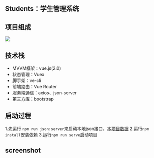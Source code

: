 ## Students：学生管理系统
## 项目组成
<img src="https://ww1.yunjiexi.club/2019/08/26/0dcf6a7e34ba0f752e74c4b1aea3da48.png">

## 技术栈
- MVVM框架：vue.js(2.0)
- 状态管理：Vuex
- 脚手架：ve-cli
- 前端路由：Vue Router
- 服务端通信：axios、json-server
- 第三方库：bootstrap
## 启动过程
1.先运行 `npm run json:server`来启动本地json接口。[本项目数据](https://github.com/ThisNautilus/jsonserver)
2.运行`npm install`安装依赖
3.运行`npm run serve`启动项目

## screenshot
